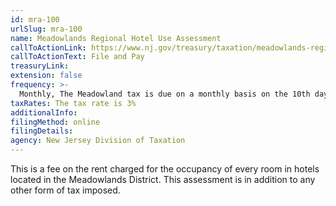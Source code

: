 ```yaml
---
id: mra-100
urlSlug: mra-100
name: Meadowlands Regional Hotel Use Assessment
callToActionLink: https://www.nj.gov/treasury/taxation/meadowlands-regional-hotel.shtml
callToActionText: File and Pay
treasuryLink:
extension: false
frequency: >-
  Monthly, The Meadowland tax is due on a monthly basis on the 10th day of the month after the close of the calendar month for which the business is paying tax.
taxRates: The tax rate is 3%
additionalInfo:
filingMethod: online
filingDetails:
agency: New Jersey Division of Taxation
---
```


This is a fee on the rent charged for the occupancy of every room in hotels located in the Meadowlands District. This assessment is in addition to any other form of tax imposed.
